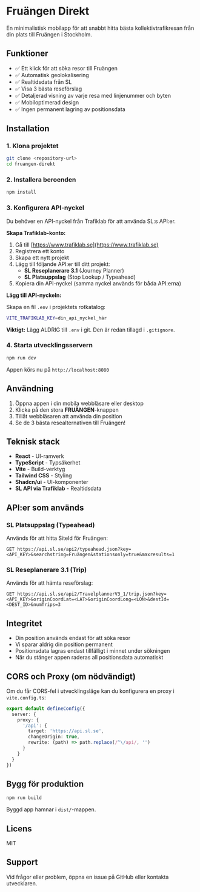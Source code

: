 # Fruängen Direkt

En minimalistisk mobilapp för att snabbt hitta bästa kollektivtrafikresan från din plats till Fruängen i Stockholm.

## Funktioner

- ✅ Ett klick för att söka resor till Fruängen
- ✅ Automatisk geolokalisering
- ✅ Realtidsdata från SL
- ✅ Visa 3 bästa reseförslag
- ✅ Detaljerad visning av varje resa med linjenummer och byten
- ✅ Mobiloptimerad design
- ✅ Ingen permanent lagring av positionsdata

## Installation

### 1. Klona projektet

```bash
git clone <repository-url>
cd fruangen-direkt
```

### 2. Installera beroenden

```bash
npm install
```

### 3. Konfigurera API-nyckel

Du behöver en API-nyckel från Trafiklab för att använda SL:s API:er.

**Skapa Trafiklab-konto:**

1. Gå till [https://www.trafiklab.se](https://www.trafiklab.se)
2. Registrera ett konto
3. Skapa ett nytt projekt
4. Lägg till följande API:er till ditt projekt:
   - **SL Reseplanerare 3.1** (Journey Planner)
   - **SL Platsuppslag** (Stop Lookup / Typeahead)
5. Kopiera din API-nyckel (samma nyckel används för båda API:erna)

**Lägg till API-nyckeln:**

Skapa en fil `.env` i projektets rotkatalog:

```bash
VITE_TRAFIKLAB_KEY=din_api_nyckel_här
```

**Viktigt:** Lägg ALDRIG till `.env` i git. Den är redan tillagd i `.gitignore`.

### 4. Starta utvecklingsservern

```bash
npm run dev
```

Appen körs nu på `http://localhost:8080`

## Användning

1. Öppna appen i din mobila webbläsare eller desktop
2. Klicka på den stora **FRUÄNGEN**-knappen
3. Tillåt webbläsaren att använda din position
4. Se de 3 bästa resealternativen till Fruängen!

## Teknisk stack

- **React** - UI-ramverk
- **TypeScript** - Typsäkerhet
- **Vite** - Build-verktyg
- **Tailwind CSS** - Styling
- **Shadcn/ui** - UI-komponenter
- **SL API via Trafiklab** - Realtidsdata

## API:er som används

### SL Platsuppslag (Typeahead)

Används för att hitta SiteId för Fruängen:

```
GET https://api.sl.se/api2/typeahead.json?key=<API_KEY>&searchstring=Fruängen&stationsonly=true&maxresults=1
```

### SL Reseplanerare 3.1 (Trip)

Används för att hämta reseförslag:

```
GET https://api.sl.se/api2/TravelplannerV3_1/trip.json?key=<API_KEY>&originCoordLat=<LAT>&originCoordLong=<LON>&destId=<DEST_ID>&numTrips=3
```

## Integritet

- Din position används endast för att söka resor
- Vi sparar aldrig din position permanent
- Positionsdata lagras endast tillfälligt i minnet under sökningen
- När du stänger appen raderas all positionsdata automatiskt

## CORS och Proxy (om nödvändigt)

Om du får CORS-fel i utvecklingsläge kan du konfigurera en proxy i `vite.config.ts`:

```typescript
export default defineConfig({
  server: {
    proxy: {
      '/api': {
        target: 'https://api.sl.se',
        changeOrigin: true,
        rewrite: (path) => path.replace(/^\/api/, '')
      }
    }
  }
})
```

## Bygg för produktion

```bash
npm run build
```

Byggd app hamnar i `dist/`-mappen.

## Licens

MIT

## Support

Vid frågor eller problem, öppna en issue på GitHub eller kontakta utvecklaren.
